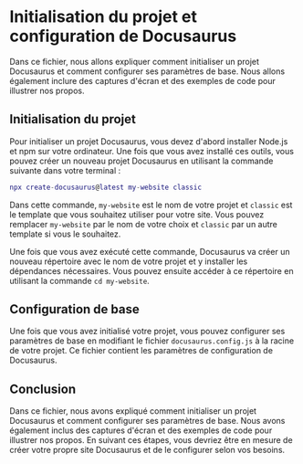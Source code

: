 Initialisation du projet et configuration de Docusaurus
=====================================================

Dans ce fichier, nous allons expliquer comment initialiser un projet Docusaurus et comment configurer ses paramètres de base. Nous allons également inclure des captures d'écran et des exemples de code pour illustrer nos propos.

Initialisation du projet
------------------------

Pour initialiser un projet Docusaurus, vous devez d'abord installer Node.js et npm sur votre ordinateur. Une fois que vous avez installé ces outils, vous pouvez créer un nouveau projet Docusaurus en utilisant la commande suivante dans votre terminal :
```lua
npx create-docusaurus@latest my-website classic
```
Dans cette commande, `my-website` est le nom de votre projet et `classic` est le template que vous souhaitez utiliser pour votre site. Vous pouvez remplacer `my-website` par le nom de votre choix et `classic` par un autre template si vous le souhaitez.

Une fois que vous avez exécuté cette commande, Docusaurus va créer un nouveau répertoire avec le nom de votre projet et y installer les dépendances nécessaires. Vous pouvez ensuite accéder à ce répertoire en utilisant la commande `cd my-website`.

Configuration de base
---------------------

Une fois que vous avez initialisé votre projet, vous pouvez configurer ses paramètres de base en modifiant le fichier `docusaurus.config.js` à la racine de votre projet. Ce fichier contient les paramètres de configuration de Docusaurus.


Conclusion
----------

Dans ce fichier, nous avons expliqué comment initialiser un projet Docusaurus et comment configurer ses paramètres de base. Nous avons également inclus des captures d'écran et des exemples de code pour illustrer nos propos. En suivant ces étapes, vous devriez être en mesure de créer votre propre site Docusaurus et de le configurer selon vos besoins.